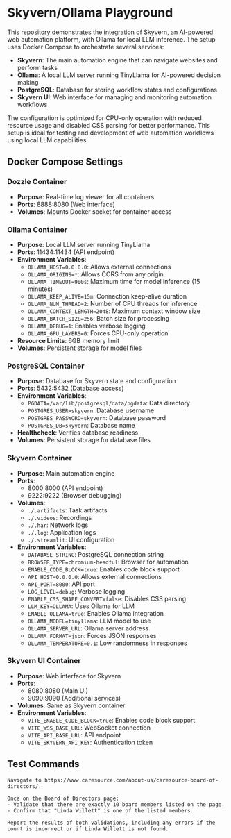 # Skyvern/Ollama Playground
This repository demonstrates the integration of Skyvern, an AI-powered web automation platform, with Ollama for local LLM inference. The setup uses Docker Compose to orchestrate several services:

- **Skyvern**: The main automation engine that can navigate websites and perform tasks
- **Ollama**: A local LLM server running TinyLlama for AI-powered decision making
- **PostgreSQL**: Database for storing workflow states and configurations
- **Skyvern UI**: Web interface for managing and monitoring automation workflows

The configuration is optimized for CPU-only operation with reduced resource usage and disabled CSS parsing for better performance. This setup is ideal for testing and development of web automation workflows using local LLM capabilities.

## Docker Compose Settings

### Dozzle Container
- **Purpose**: Real-time log viewer for all containers
- **Ports**: 8888:8080 (Web interface)
- **Volumes**: Mounts Docker socket for container access

### Ollama Container
- **Purpose**: Local LLM server running TinyLlama
- **Ports**: 11434:11434 (API endpoint)
- **Environment Variables**:
  - `OLLAMA_HOST=0.0.0.0`: Allows external connections
  - `OLLAMA_ORIGINS=*`: Allows CORS from any origin
  - `OLLAMA_TIMEOUT=900s`: Maximum time for model inference (15 minutes)
  - `OLLAMA_KEEP_ALIVE=15m`: Connection keep-alive duration
  - `OLLAMA_NUM_THREAD=2`: Number of CPU threads for inference
  - `OLLAMA_CONTEXT_LENGTH=2048`: Maximum context window size
  - `OLLAMA_BATCH_SIZE=256`: Batch size for processing
  - `OLLAMA_DEBUG=1`: Enables verbose logging
  - `OLLAMA_GPU_LAYERS=0`: Forces CPU-only operation
- **Resource Limits**: 6GB memory limit
- **Volumes**: Persistent storage for model files

### PostgreSQL Container
- **Purpose**: Database for Skyvern state and configuration
- **Ports**: 5432:5432 (Database access)
- **Environment Variables**:
  - `PGDATA=/var/lib/postgresql/data/pgdata`: Data directory
  - `POSTGRES_USER=skyvern`: Database username
  - `POSTGRES_PASSWORD=skyvern`: Database password
  - `POSTGRES_DB=skyvern`: Database name
- **Healthcheck**: Verifies database readiness
- **Volumes**: Persistent storage for database files

### Skyvern Container
- **Purpose**: Main automation engine
- **Ports**: 
  - 8000:8000 (API endpoint)
  - 9222:9222 (Browser debugging)
- **Volumes**: 
  - `./.artifacts`: Task artifacts
  - `./.videos`: Recordings
  - `./.har`: Network logs
  - `./.log`: Application logs
  - `./.streamlit`: UI configuration
- **Environment Variables**:
  - `DATABASE_STRING`: PostgreSQL connection string
  - `BROWSER_TYPE=chromium-headful`: Browser for automation
  - `ENABLE_CODE_BLOCK=true`: Enables code block support
  - `API_HOST=0.0.0.0`: Allows external connections
  - `API_PORT=8000`: API port
  - `LOG_LEVEL=debug`: Verbose logging
  - `ENABLE_CSS_SHAPE_CONVERT=false`: Disables CSS parsing
  - `LLM_KEY=OLLAMA`: Uses Ollama for LLM
  - `ENABLE_OLLAMA=true`: Enables Ollama integration
  - `OLLAMA_MODEL=tinyllama`: LLM model to use
  - `OLLAMA_SERVER_URL`: Ollama server address
  - `OLLAMA_FORMAT=json`: Forces JSON responses
  - `OLLAMA_TEMPERATURE=0.1`: Low randomness in responses

### Skyvern UI Container
- **Purpose**: Web interface for Skyvern
- **Ports**: 
  - 8080:8080 (Main UI)
  - 9090:9090 (Additional services)
- **Volumes**: Same as Skyvern container
- **Environment Variables**:
  - `VITE_ENABLE_CODE_BLOCK=true`: Enables code block support
  - `VITE_WSS_BASE_URL`: WebSocket connection
  - `VITE_API_BASE_URL`: API endpoint
  - `VITE_SKYVERN_API_KEY`: Authentication token

## Test Commands
```
Navigate to https://www.caresource.com/about-us/caresource-board-of-directors/.

Once on the Board of Directors page:
- Validate that there are exactly 10 board members listed on the page.
- Confirm that "Linda Willett" is one of the listed members.

Report the results of both validations, including any errors if the count is incorrect or if Linda Willett is not found.
```
